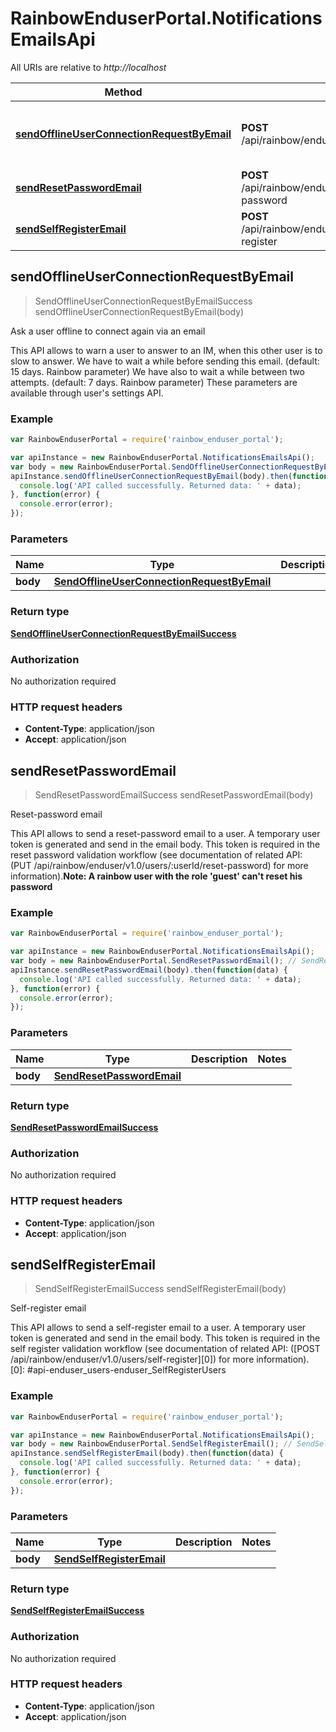 # RainbowEnduserPortal.NotificationsEmailsApi

All URIs are relative to *http://localhost*

Method | HTTP request | Description
------------- | ------------- | -------------
[**sendOfflineUserConnectionRequestByEmail**](NotificationsEmailsApi.md#sendOfflineUserConnectionRequestByEmail) | **POST** /api/rainbow/enduser/v1.0/notifications/emails/offline | Ask a user offline to connect again via an email
[**sendResetPasswordEmail**](NotificationsEmailsApi.md#sendResetPasswordEmail) | **POST** /api/rainbow/enduser/v1.0/notifications/emails/reset-password | Reset-password email
[**sendSelfRegisterEmail**](NotificationsEmailsApi.md#sendSelfRegisterEmail) | **POST** /api/rainbow/enduser/v1.0/notifications/emails/self-register | Self-register email



## sendOfflineUserConnectionRequestByEmail

> SendOfflineUserConnectionRequestByEmailSuccess sendOfflineUserConnectionRequestByEmail(body)

Ask a user offline to connect again via an email

This API allows to warn a user to answer to an IM, when this other user is to slow to answer. We have to wait a while before sending this email. (default: 15 days. Rainbow parameter) We have also to wait a while between two attempts. (default: 7 days. Rainbow parameter) These parameters are available through user&#39;s settings API.

### Example

```javascript
var RainbowEnduserPortal = require('rainbow_enduser_portal');

var apiInstance = new RainbowEnduserPortal.NotificationsEmailsApi();
var body = new RainbowEnduserPortal.SendOfflineUserConnectionRequestByEmail(); // SendOfflineUserConnectionRequestByEmail | 
apiInstance.sendOfflineUserConnectionRequestByEmail(body).then(function(data) {
  console.log('API called successfully. Returned data: ' + data);
}, function(error) {
  console.error(error);
});

```

### Parameters



Name | Type | Description  | Notes
------------- | ------------- | ------------- | -------------
 **body** | [**SendOfflineUserConnectionRequestByEmail**](SendOfflineUserConnectionRequestByEmail.md)|  | 

### Return type

[**SendOfflineUserConnectionRequestByEmailSuccess**](SendOfflineUserConnectionRequestByEmailSuccess.md)

### Authorization

No authorization required

### HTTP request headers

- **Content-Type**: application/json
- **Accept**: application/json


## sendResetPasswordEmail

> SendResetPasswordEmailSuccess sendResetPasswordEmail(body)

Reset-password email

This API allows to send a reset-password email to a user. A temporary user token is generated and send in the email body. This token is required in the reset password validation workflow (see documentation of related API: (PUT /api/rainbow/enduser/v1.0/users/:userId/reset-password) for more information).**Note: A rainbow user with the role &#39;guest&#39; can&#39;t reset his password**

### Example

```javascript
var RainbowEnduserPortal = require('rainbow_enduser_portal');

var apiInstance = new RainbowEnduserPortal.NotificationsEmailsApi();
var body = new RainbowEnduserPortal.SendResetPasswordEmail(); // SendResetPasswordEmail | 
apiInstance.sendResetPasswordEmail(body).then(function(data) {
  console.log('API called successfully. Returned data: ' + data);
}, function(error) {
  console.error(error);
});

```

### Parameters



Name | Type | Description  | Notes
------------- | ------------- | ------------- | -------------
 **body** | [**SendResetPasswordEmail**](SendResetPasswordEmail.md)|  | 

### Return type

[**SendResetPasswordEmailSuccess**](SendResetPasswordEmailSuccess.md)

### Authorization

No authorization required

### HTTP request headers

- **Content-Type**: application/json
- **Accept**: application/json


## sendSelfRegisterEmail

> SendSelfRegisterEmailSuccess sendSelfRegisterEmail(body)

Self-register email

This API allows to send a self-register email to a user. A temporary user token is generated and send in the email body. This token is required in the self register validation workflow (see documentation of related API: ([POST /api/rainbow/enduser/v1.0/users/self-register][0]) for more information).  [0]: #api-enduser_users-enduser_SelfRegisterUsers

### Example

```javascript
var RainbowEnduserPortal = require('rainbow_enduser_portal');

var apiInstance = new RainbowEnduserPortal.NotificationsEmailsApi();
var body = new RainbowEnduserPortal.SendSelfRegisterEmail(); // SendSelfRegisterEmail | 
apiInstance.sendSelfRegisterEmail(body).then(function(data) {
  console.log('API called successfully. Returned data: ' + data);
}, function(error) {
  console.error(error);
});

```

### Parameters



Name | Type | Description  | Notes
------------- | ------------- | ------------- | -------------
 **body** | [**SendSelfRegisterEmail**](SendSelfRegisterEmail.md)|  | 

### Return type

[**SendSelfRegisterEmailSuccess**](SendSelfRegisterEmailSuccess.md)

### Authorization

No authorization required

### HTTP request headers

- **Content-Type**: application/json
- **Accept**: application/json

